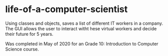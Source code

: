 # life-of-a-computer-scientist
Using classes and objects, saves a list of different IT workers in a company. The GUI allows the user to interact witht hese virtual workers and decide their future for 5 years.

Was completed in May of 2020 for an Grade 10: Introduction to Computer Science course.
